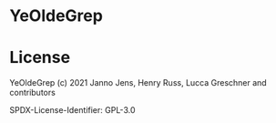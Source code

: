# YeOldeGrep

# License
YeOldeGrep (c) 2021 Janno Jens, Henry Russ, Lucca Greschner and contributors

SPDX-License-Identifier: GPL-3.0
